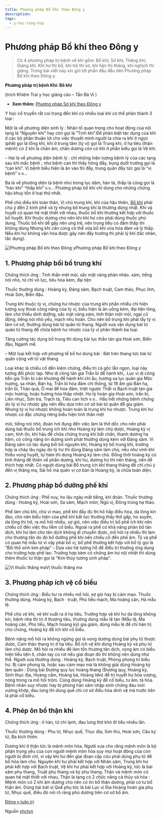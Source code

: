 ```yaml
---
title: Phương pháp Bổ khí theo Đông y
description: 
tags:
  - y-hoc-tong-hop
---
```


# Phương pháp Bổ khí theo Đông y 

> Có 4 phương pháp trị bệnh về khí gồm: Bổ khí; Sơ khí; Thăng khí; Giáng khí. Khí hư thì bổ, khí trệ thì sơ, khí hàn thì thăng, khí nghịch thì giáng. Trong bài viết này xin gửi tới phần đầu đầu tiên Phương pháp Bổ khí theo Đông y.


**Phương pháp trị bệnh Khí: Bổ khí**


(trích Khiêm Trai y học giảng cảo – Tần Bá Vi )


* **Xem thêm:** [Phương pháp Sơ khí theo Đông y](/yhctvn/phuong-phap-so-khi-theo-dong-y/)


Y học cổ truyền rất coi trọng đến khí có nhiều loại khí có thể phân thành 3 loại :


Một là về phương diện sinh lý : Nhân tố quan trọng cho hoạt động của nội tạng là “Nguyên khí” hay còn gọi là “Tinh khí”.Để phân biệt tác dụng của khí ở các bộ phận thuận lợi cho việc thuyết minh người ta chia ra khí ở ngực (phê) gọi là tổng khí, khí ở trung tâm (tỳ vị) gọi là Trung khí, ở hạ tiêu (thận mệnh) có 2 khí là chân âm, chân dương còn có khí ở phần biểu gọi là Vệ khí.


– Hai là về phương diện bệnh lý : chỉ những hiện tượng bệnh lý của các tạng sau khi mắc bệnh ; như bệnh can thì thấy hông đầy, bụng dưới trướng gọi là “can khí”. Vị bệnh biểu hiện là ăn vào thì đầy, trung quản đầy tức gọi là “vị bệnh” v.v…


Ba là về phương diện tà bệnh như trong lục dâm, hàn tà, thấp tà cũng gọi là “hàn khí” “thấp khí” v.v… Phương pháp bổ khí chỉ dùng cho những chứng hậu khuy tổn ở loại thứ nhất.





Phế chủ điều khí toàn thân, Vị chủ trung khí, khí của hậu thiên, [Bổ khí](/yhctvn/dai-cuong-thuoc-bo-dong-y/#C-Thuoc-Bo-khi) phải chú ý đến 2 kinh phế và tỳ nhưng bổ trung khí là thường dùng nhất. Khí và huyết có quan hệ mật thiết với nhau, thuốc bổ khí thường kết hợp với thuốc bổ huyết. Khí thuộc dương cho nên khi khí hư còn phải dùng thuốc phù dung. Thuốc bổ khí dễ gây nên ưng trệ, nên trung tiểu có đàm thấp thì không dùng Nhưng khi cần cũng có thể vừa bổ khí vừa hóa đàm và lý thấp. Nếu khí hư không vận hóa được gây nên đầy trướng thì phải lý khí (tắc nhân, tắc dụng).


![Phương pháp Bổ khí theo Đông y](/imgs/yhctvn/Phuong-phap-Bo-khi-theo-Dong-y.jpg)Phương pháp Bổ khí theo Đông y


## **1. Phương pháp bồi bổ trung khí**


Chứng thích ứng : Tinh thần mệt mỏi, sắc mặt vàng phân nhão. xám, tiếng nói nhỏ, tứ chi vô lực, tiêu hóa kém, đại tiện


Thuốc thường dùng : Hoàng kỳ, Đảng sâm, Bạch truật, Cam thảo, Phục linh, Hoài Sơn, Biển đậu.


Trung khí thuộc tỳ vị, chứng hư nhược của trung khí phần nhiều chỉ hiện tượng suy thoái công năng của tỳ vị, biểu hiện là ăn uống kém, đại tiện lỏng, làm cho thiếu dinh dưỡng, sắc mặt vàng xám, tính thân một mỏi, ngại cử động, tiếng nói nhỏ yếu, mạch nhu hoãn. Cho nên bổ trung khí phải lấy tỳ vị làm cơ sở, thường dùng bài tứ quân tử thang. Người xưa vận dụng bài tứ quân tử thang để chữa bệnh hư nhược của tỳ vị phân thành ba loại.


Tăng cường tác dụng bổ trung thì dùng bài lục thần tán gia Hoài sơn, Biển đậu, Ngạnh mễ.


– Một loại kết hợp với phương tế bổ hư dùng bài : Bát trân thang tức bài tứ quân cộng với tứ vật thang


Loại khác là chiếu cố đến kiệm chứng, điều trị cả gốc lẫn ngọn, loại này tương đối phức tạp. Như dị công tán gia Trần bì để hành khí,. Lục vị dị công tiễn gia Trần bị cán khương để hành khí chỉ ẩu, hương sa lục quân gia Mộc hương, sa nhân, Bán hạ, Trần bì hóa đàm chỉ thống, tứ 16 ẩm gia Bán hạ, trần bì, Thảo quả, Ô mai để hóa đảm, triệt ngược Thất vị Bạch truật tán gia mộc hương, hoặc hương hóa thấp nhiệt. Họ tỳ hoàn gia Hoài sơn, trần bì, Liên nhục, Sơn tra, Trạch tả, Tiêu can tích v.v… Hầu hết những bệnh chứng do tỳ vị hư nhược gây nên đều dựa trên cơ sở bài tứ quân để gia giảm. Nhưng tỳ vị hư nhược không hoàn toàn là trung khí hư nhược. Trung khí hư nhược có đặc chứng riêng biểu hiện tinh thần mệt


mỏi, tiếng nói nhỏ, đoản hơi đụng đến việc làm là thở dốc cho nên phải dùng bài thuốc bổ trung ích khí như Hoàng kỳ làm chủ dược, Hoàng kỳ vị cam, tính ổn, khí hậu để chữa chứng trung khí bất chấn, thanh dương hạ hãm, có công năng ôn dương sinh phát thường dùng kèm với Đảng sâm. Vì Đảng sâm có tác dụng bồi bổ nguyên khí, Hoàng kỳ bổ trung khí, trường hợp ỉa chảy lâu ngày do tỳ hư thì dùng Đảng sâm làm chủ, nếu như vinh khí thiếu vong huyết, tự hãm thì dùng Hoàng kỳ làm chủ. Đồng thời hoàng kỳ có tính thăng để thiên về phần dương, khí hư, dương hư thì nên thăng, nên dễ thích hợp nhất. Có người dùng bài Bổ trung ích khí thang thăng đề chỉ chú ý đến vị thăng ma, Sài hồ mà quên vị cơ bản là Hoàng kỳ, là chữa toàn diện.


## **2. Phương pháp bổ dưỡng phế khí**


Chứng thích ứng : Phế nuy, ho lâu ngày mất tiếng, khí đoản. Thuốc thường dùng : Hoàng kỳ, Hoài sơn, Sa sâm, Mạch môn, Ngũ vị, Đông trùng hạ thảo.


Phế làm chủ khí, chủ vì mao, phế khí đầy đủ thì hô hấp điều hòa, da lông kín đáo, cho nên biểu hiện của phế khí bất túc thường thấy thở gấp, ho suyễn, da lông thì hở, ra mồ hôi nhiều, sợ gió, nên việc điều trị bổ phế ích khí nên chiếu cố đến việc thu liễm cố biểu. Ngoài ra phế có khả năng phân bổ tân dịch, khí hư làm cho tân dịch không di chuyển được, mồ hôi ra nhiều thì làm cho thương tân do đó bổ dưỡng phế khí nên chiếu cố đến phế âm. Tỳ và phế có quan hệ mẫu tử vì vậy phải bổ vị, bổ phế thường kết hợp với bổ tỳ gọi là “Bồi thổ sinh kim pháp” – Dựa vào hệ tương hỗ để điều trị thường ứng dụng cho trường hợp phế lao. Trường hợp kèm có chứng âm hư nội nhiệt thì dùng thêm thuốc tư thận gọi là “Kim thủy tương sinh pháp”.


![Vị thuốc thăng ma](/imgs/yhctvn/Vi-thuoc-thang-ma-e1644825160957.jpg)Vị thuốc thăng ma


## **3. Phương pháp ích vệ cố biểu**


Chứng thích ứng : Biểu hư ra nhiều mồ hôi, sợ gió hay bị cảm mạo. Thuốc thường dùng. Hoàng kỳ, Bạch · truật, Phù tiểu mạch, Ma hoàng căn, Hà mẫu lệ.


Phế chủ vệ khí, vệ khí xuất ra ở hạ tiêu. Trường hợp vệ khí hư da lông không kín, bệnh nhẹ thì trị ở thượng tiêu, thường dùng mẫu lệ tán (Mẫu lệ, Ma hoàng căn, Phù tiểu, Mạch hoàng kỳ) gia giảm, dùng mẫu lệ để chỉ hãn trị chủ chứng, Hoàng kỳ để ích khí cố biểu.


Bệnh nặng mồ hôi ra không ngừng gọi là vong dương dùng bài phụ tử thược dược, Cam thảo thang trị ở hạ tiêu. Bổ ích vệ khí dùng Hoàng kỳ và phụ tử làm chủ dược. Mồ hôi ra nhiều để làm tổn thương tân dịch, vọng âm có biểu hiện tiểu tiện ít, chân tay co rút nếu giai đoạn đó thì không nên dùng như thế. Người xưa thường dùng : Hoàng kỳ, Bạch truật, Phòng phong trị biểu hư. Bị cảm phong tà, hoặc sau cảm mạo mà tà không giải dùng Hoàng kỳ làm quân : Dùng bài Đương quy lục hoàng thang (Đương quy, Hoàng kỳ, Sinh thục địa, Hoàng cầm, Hoàng bá, Hoàng liên) để trị huyết hư hỏa vượng, nóng trong ra mồ hôi trộm. Cũng dùng Hoàng kỳ để cố biểu, tư âm, tả hỏa. Bệnh nhân suy nhược hay bị phong hàn xâm nhập sinh chứng đau mỏi xương khớp, đau lưng thì dùng quế chi cơ sở điều hòa dinh vệ mà trước tiên là phải cổ biểu.


## **4. Phép ôn bổ thận khí**


Chứng thích ứng : ố hàn, tứ chi lạnh, đau lưng thở khó đi tiểu nhiều lần.


Thuốc thường dùng : Phụ tử, Nhục quế, Thục địa, Sơn thù, Hoài sơn, Câu kỷ tử, Ba kích thiên.


Dương khí ở thận tức là mệnh môn hỏa. Người xưa cho rằng mệnh môn là bộ phận trọng yếu của con người mệnh môn hỏa suy mọi hoạt động của con người bị đình chỉ, vì vậy khí hư đến giai đoạn cấp cứu phải dùng phụ tử để bổ hỏa làm chủ. Nguyên khí hư phải kết hợp với Nhân sâm, Trung khí hư phải kết hợp với Bạch truật, Vệ khí hư phải kết hợp với Hoàng kỳ, tức là bài sâm phụ thang, Truật phụ thang và kỳ phụ thang. Thận và mệnh môn có quan hệ mật thiết với nhau, Thận là tạng có 2 chức năng cả thủy và hỏa : Mệnh môn có 2 khí âm dương cho nên có ôn bổ thận dương, phải có tư bổ thận âm. Dùng bài bát vị Quế phụ tức là bài Lục vị Địa Hoàng hoàn gia phụ tử, Nhục quế, điều đó nói rõ ràng phù dương trên cơ sở bổ âm.





[Đông y luận trị](/yhctvn/tag/dong-y-luan-tri/)

Nguồn [yhctvn](https://yhctvn.com/phuong-phap-bo-khi-theo-dong-y/)
